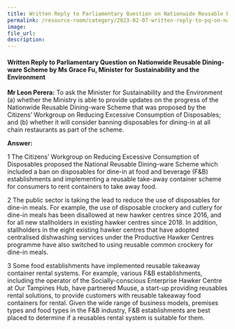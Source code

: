 ```yaml
---  
title: Written Reply to Parliamentary Question on Nationwide Reusable Dining-ware Scheme by Ms Grace Fu, Minister for Sustainability and the Environment
permalink: /resource-room/category/2023-02-07-written-reply-to-pq-on-nationwide-reusable-dining-ware-scheme.md
image:  
file_url:  
description:  
---  
```

#### Written Reply to Parliamentary Question on Nationwide Reusable Dining-ware Scheme by Ms Grace Fu, Minister for Sustainability and the Environment

**Mr Leon Perera:** To ask the Minister for Sustainability and the Environment (a) whether the Ministry is able to provide updates on the progress of the Nationwide Reusable Dining-ware Scheme that was proposed by the Citizens’ Workgroup on Reducing Excessive Consumption of Disposables; and (b) whether it will consider banning disposables for dining-in at all chain restaurants as part of the scheme.

**Answer:**

1 The Citizens’ Workgroup on Reducing Excessive Consumption of Disposables proposed the National Reusable Dining-ware Scheme which included a ban on disposables for dine-in at food and beverage (F&amp;B) establishments and implementing a reusable take-away container scheme for consumers to rent containers to take away food.

2 The public sector is taking the lead to reduce the use of disposables for dine-in meals. For example, the use of disposable crockery and cutlery for dine-in meals has been disallowed at new hawker centres since 2016, and for all new stallholders in existing hawker centres since 2018. In addition, stallholders in the eight existing hawker centres that have adopted centralised dishwashing services under the Productive Hawker Centres programme have also switched to using reusable common crockery for dine-in meals.

3 Some food establishments have implemented reusable takeaway container rental systems. For example, various F&amp;B establishments, including the operator of the Socially-conscious Enterprise Hawker Centre at Our Tampines Hub, have partnered Muuse, a start-up providing reusables rental solutions, to provide customers with reusable takeaway food containers for rental. Given the wide range of business models, premises types and food types in the F&B industry, F&B establishments are best placed to determine if a reusables rental system is suitable for them.
